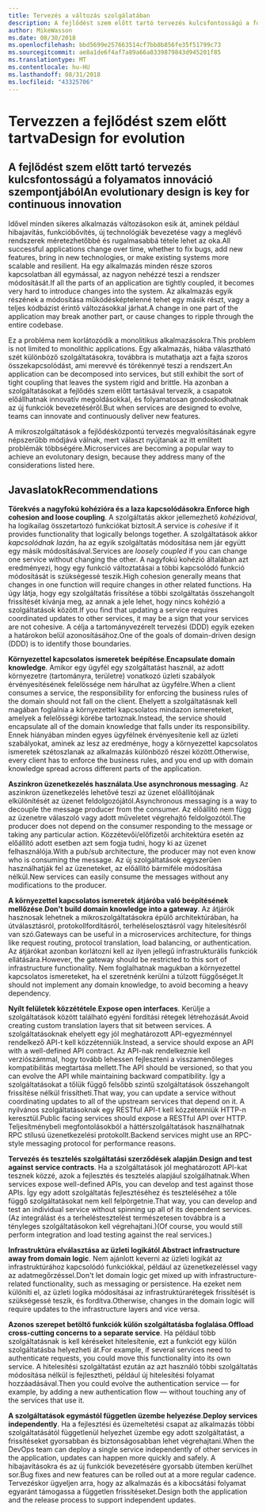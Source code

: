 ```yaml
---
title: Tervezés a változás szolgálatában
description: A fejlődést szem előtt tartó tervezés kulcsfontosságú a folyamatos innováció szempontjából.
author: MikeWasson
ms.date: 08/30/2018
ms.openlocfilehash: bbd5699e257663514cf7bb8b856fe35f51799c73
ms.sourcegitcommit: ae8a1de6f4af7a89a66a8339879843d945201f85
ms.translationtype: MT
ms.contentlocale: hu-HU
ms.lasthandoff: 08/31/2018
ms.locfileid: "43325706"
---
```

# <a name="design-for-evolution"></a><span data-ttu-id="93c2a-103">Tervezzen a fejlődést szem előtt tartva</span><span class="sxs-lookup"><span data-stu-id="93c2a-103">Design for evolution</span></span>

## <a name="an-evolutionary-design-is-key-for-continuous-innovation"></a><span data-ttu-id="93c2a-104">A fejlődést szem előtt tartó tervezés kulcsfontosságú a folyamatos innováció szempontjából</span><span class="sxs-lookup"><span data-stu-id="93c2a-104">An evolutionary design is key for continuous innovation</span></span>

<span data-ttu-id="93c2a-105">Idővel minden sikeres alkalmazás változásokon esik át, aminek például hibajavítás, funkcióbővítés, új technológiák bevezetése vagy a meglévő rendszerek méretezhetőbbé és rugalmasabbá tétele lehet az oka.</span><span class="sxs-lookup"><span data-stu-id="93c2a-105">All successful applications change over time, whether to fix bugs, add new features, bring in new technologies, or make existing systems more scalable and resilient.</span></span> <span data-ttu-id="93c2a-106">Ha egy alkalmazás minden része szoros kapcsolatban áll egymással, az nagyon nehézzé teszi a rendszer módosítását.</span><span class="sxs-lookup"><span data-stu-id="93c2a-106">If all the parts of an application are tightly coupled, it becomes very hard to introduce changes into the system.</span></span> <span data-ttu-id="93c2a-107">Az alkalmazás egyik részének a módosítása működésképtelenné tehet egy másik részt, vagy a teljes kódbázist érintő változásokkal járhat.</span><span class="sxs-lookup"><span data-stu-id="93c2a-107">A change in one part of the application may break another part, or cause changes to ripple through the entire codebase.</span></span>

<span data-ttu-id="93c2a-108">Ez a probléma nem korlátozódik a monolitikus alkalmazásokra.</span><span class="sxs-lookup"><span data-stu-id="93c2a-108">This problem is not limited to monolithic applications.</span></span> <span data-ttu-id="93c2a-109">Egy alkalmazás, hiába választható szét különböző szolgáltatásokra, továbbra is mutathatja azt a fajta szoros összekapcsolódást, ami merevvé és törékennyé teszi a rendszert.</span><span class="sxs-lookup"><span data-stu-id="93c2a-109">An application can be decomposed into services, but still exhibit the sort of tight coupling that leaves the system rigid and brittle.</span></span> <span data-ttu-id="93c2a-110">Ha azonban a szolgáltatásokat a fejlődés szem előtt tartásával tervezik, a csapatok előállhatnak innovatív megoldásokkal, és folyamatosan gondoskodhatnak az új funkciók bevezetéséről.</span><span class="sxs-lookup"><span data-stu-id="93c2a-110">But when services are designed to evolve, teams can innovate and continuously deliver new features.</span></span> 

<span data-ttu-id="93c2a-111">A mikroszolgáltatások a fejlődésközpontú tervezés megvalósításának egyre népszerűbb módjává válnak, mert választ nyújtanak az itt említett problémák többségére.</span><span class="sxs-lookup"><span data-stu-id="93c2a-111">Microservices are becoming a popular way to achieve an evolutonary design, because they address many of the considerations listed here.</span></span>

## <a name="recommendations"></a><span data-ttu-id="93c2a-112">Javaslatok</span><span class="sxs-lookup"><span data-stu-id="93c2a-112">Recommendations</span></span>

<span data-ttu-id="93c2a-113">**Törekvés a nagyfokú kohézióra és a laza kapcsolódásokra**.</span><span class="sxs-lookup"><span data-stu-id="93c2a-113">**Enforce high cohesion and loose coupling**.</span></span> <span data-ttu-id="93c2a-114">A szolgáltatás akkor jellemezhető *kohézióval*, ha logikailag összetartozó funkciókat biztosít.</span><span class="sxs-lookup"><span data-stu-id="93c2a-114">A service is *cohesive* if it provides functionality that logically belongs together.</span></span> <span data-ttu-id="93c2a-115">A szolgáltatások akkor *kapcsolódnak lazán*, ha az egyik szolgáltatás módosítása nem jár együtt egy másik módosításával.</span><span class="sxs-lookup"><span data-stu-id="93c2a-115">Services are *loosely coupled* if you can change one service without changing the other.</span></span> <span data-ttu-id="93c2a-116">A nagyfokú kohézió általában azt eredményezi, hogy egy funkció változtatásai a többi kapcsolódó funkció módosítását is szükségessé teszik.</span><span class="sxs-lookup"><span data-stu-id="93c2a-116">High cohesion generally means that changes in one function will require changes in other related functions.</span></span> <span data-ttu-id="93c2a-117">Ha úgy látja, hogy egy szolgáltatás frissítése a többi szolgáltatás összehangolt frissítését kívánja meg, az annak a jele lehet, hogy nincs kohézió a szolgáltatások között.</span><span class="sxs-lookup"><span data-stu-id="93c2a-117">If you find that updating a service requires coordinated updates to other services, it may be a sign that your services are not cohesive.</span></span> <span data-ttu-id="93c2a-118">A célja a tartományvezérelt tervezési (DDD) egyik ezeken a határokon belül azonosításához.</span><span class="sxs-lookup"><span data-stu-id="93c2a-118">One of the goals of domain-driven design (DDD) is to identify those boundaries.</span></span>

<span data-ttu-id="93c2a-119">**Környezettel kapcsolatos ismeretek beépítése**.</span><span class="sxs-lookup"><span data-stu-id="93c2a-119">**Encapsulate domain knowledge**.</span></span> <span data-ttu-id="93c2a-120">Amikor egy ügyfél egy szolgáltatást használ, az adott környezetre (tartományra, területre) vonatkozó üzleti szabályok érvényesítésének felelőssége nem hárulhat az ügyfélre.</span><span class="sxs-lookup"><span data-stu-id="93c2a-120">When a client consumes a service, the responsibility for enforcing the business rules of the domain should not fall on the client.</span></span> <span data-ttu-id="93c2a-121">Ehelyett a szolgáltatásnak kell magában foglalnia a környezettel kapcsolatos mindazon ismereteket, amelyek a felelősségi körébe tartoznak.</span><span class="sxs-lookup"><span data-stu-id="93c2a-121">Instead, the service should encapsulate all of the domain knowledge that falls under its responsibility.</span></span> <span data-ttu-id="93c2a-122">Ennek hiányában minden egyes ügyfélnek érvényesítenie kell az üzleti szabályokat, aminek az lesz az eredménye, hogy a környezettel kapcsolatos ismeretek szétoszlanak az alkalmazás különböző részei között.</span><span class="sxs-lookup"><span data-stu-id="93c2a-122">Otherwise, every client has to enforce the business rules, and you end up with domain knowledge spread across different parts of the application.</span></span> 

<span data-ttu-id="93c2a-123">**Aszinkron üzenetkezelés használata**.</span><span class="sxs-lookup"><span data-stu-id="93c2a-123">**Use asynchronous messaging**.</span></span> <span data-ttu-id="93c2a-124">Az aszinkron üzenetkezelés lehetővé teszi az üzenet előállítójának elkülönítését az üzenet feldolgozójától.</span><span class="sxs-lookup"><span data-stu-id="93c2a-124">Asynchronous messaging is a way to decouple the message producer from the consumer.</span></span> <span data-ttu-id="93c2a-125">Az előállító nem függ az üzenetre válaszoló vagy adott műveletet végrehajtó feldolgozótól.</span><span class="sxs-lookup"><span data-stu-id="93c2a-125">The producer does not depend on the consumer responding to the message or taking any particular action.</span></span> <span data-ttu-id="93c2a-126">Közzétevői/előfizetői architektúra esetén az előállító adott esetben azt sem fogja tudni, hogy ki az üzenet felhasználója.</span><span class="sxs-lookup"><span data-stu-id="93c2a-126">With a pub/sub architecture, the producer may not even know who is consuming the message.</span></span> <span data-ttu-id="93c2a-127">Az új szolgáltatások egyszerűen használhatják fel az üzeneteket, az előállító bármiféle módosítása nélkül.</span><span class="sxs-lookup"><span data-stu-id="93c2a-127">New services can easily consume the messages without any modifications to the producer.</span></span>

<span data-ttu-id="93c2a-128">**A környezettel kapcsolatos ismeretek átjáróba való beépítésének mellőzése**.</span><span class="sxs-lookup"><span data-stu-id="93c2a-128">**Don't build domain knowledge into a gateway**.</span></span> <span data-ttu-id="93c2a-129">Az átjárók hasznosak lehetnek a mikroszolgáltatásokra épülő architektúrában, ha útválasztásról, protokollfordításról, terheléselosztásról vagy hitelesítésről van szó.</span><span class="sxs-lookup"><span data-stu-id="93c2a-129">Gateways can be useful in a microservices architecture, for things like request routing, protocol translation, load balancing, or authentication.</span></span> <span data-ttu-id="93c2a-130">Az átjárókat azonban korlátozni kell az ilyen jellegű infrastrukturális funkciók ellátására.</span><span class="sxs-lookup"><span data-stu-id="93c2a-130">However, the gateway should be restricted to this sort of infrastructure functionality.</span></span> <span data-ttu-id="93c2a-131">Nem foglalhatnak magukban a környezettel kapcsolatos ismereteket, ha el szeretnénk kerülni a túlzott függőséget.</span><span class="sxs-lookup"><span data-stu-id="93c2a-131">It should not implement any domain knowledge, to avoid becoming a heavy dependency.</span></span>

<span data-ttu-id="93c2a-132">**Nyílt felületek közzététele**.</span><span class="sxs-lookup"><span data-stu-id="93c2a-132">**Expose open interfaces**.</span></span> <span data-ttu-id="93c2a-133">Kerülje a szolgáltatások között található egyéni fordítási rétegek létrehozását.</span><span class="sxs-lookup"><span data-stu-id="93c2a-133">Avoid creating custom translation layers that sit between services.</span></span> <span data-ttu-id="93c2a-134">A szolgáltatásoknak ehelyett egy jól meghatározott API-egyezménnyel rendelkező API-t kell közzétenniük.</span><span class="sxs-lookup"><span data-stu-id="93c2a-134">Instead, a service should expose an API with a well-defined API contract.</span></span> <span data-ttu-id="93c2a-135">Az API-nak rendelkeznie kell verziószámmal, hogy tovább lehessen fejleszteni a visszamenőleges kompatibilitás megtartása mellett.</span><span class="sxs-lookup"><span data-stu-id="93c2a-135">The API should be versioned, so that you can evolve the API while maintaining backward compatibility.</span></span> <span data-ttu-id="93c2a-136">Így a szolgáltatásokat a tőlük függő felsőbb szintű szolgáltatások összehangolt frissítése nélkül frissítheti.</span><span class="sxs-lookup"><span data-stu-id="93c2a-136">That way, you can update a service without coordinating updates to all of the upstream services that depend on it.</span></span> <span data-ttu-id="93c2a-137">A nyilvános szolgáltatásoknak egy RESTful API-t kell közzétenniük HTTP-n keresztül.</span><span class="sxs-lookup"><span data-stu-id="93c2a-137">Public facing services should expose a RESTful API over HTTP.</span></span> <span data-ttu-id="93c2a-138">Teljesítménybeli megfontolásokból a háttérszolgáltatások használhatnak RPC stílusú üzenetkezelési protokollt.</span><span class="sxs-lookup"><span data-stu-id="93c2a-138">Backend services might use an RPC-style messaging protocol for performance reasons.</span></span> 

<span data-ttu-id="93c2a-139">**Tervezés és tesztelés szolgáltatási szerződések alapján**.</span><span class="sxs-lookup"><span data-stu-id="93c2a-139">**Design and test against service contracts**.</span></span> <span data-ttu-id="93c2a-140">Ha a szolgáltatások jól meghatározott API-kat tesznek közzé, azok a fejlesztés és tesztelés alapjául szolgálhatnak.</span><span class="sxs-lookup"><span data-stu-id="93c2a-140">When services expose well-defined APIs, you can develop and test against those APIs.</span></span> <span data-ttu-id="93c2a-141">Így egy adott szolgáltatás fejlesztéséhez és teszteléséhez a tőle függő szolgáltatásokat nem kell felpörgetnie.</span><span class="sxs-lookup"><span data-stu-id="93c2a-141">That way, you can develop and test an individual service without spinning up all of its dependent services.</span></span> <span data-ttu-id="93c2a-142">(Az integrálást és a terheléstesztelést természetesen továbbra is a tényleges szolgáltatásokon kell végrehajtani.)</span><span class="sxs-lookup"><span data-stu-id="93c2a-142">(Of course, you would still perform integration and load testing against the real services.)</span></span>

<span data-ttu-id="93c2a-143">**Infrastruktúra elválasztása az üzleti logikától**.</span><span class="sxs-lookup"><span data-stu-id="93c2a-143">**Abstract infrastructure away from domain logic**.</span></span> <span data-ttu-id="93c2a-144">Nem ajánlott keverni az üzleti logikát az infrastruktúrához kapcsolódó funkciókkal, például az üzenetkezeléssel vagy az adatmegőrzéssel.</span><span class="sxs-lookup"><span data-stu-id="93c2a-144">Don't let domain logic get mixed up with infrastructure-related functionality, such as messaging or persistence.</span></span> <span data-ttu-id="93c2a-145">Ha ezeket nem különíti el, az üzleti logika módosításai az infrastruktúrarétegek frissítését is szükségessé teszik, és fordítva.</span><span class="sxs-lookup"><span data-stu-id="93c2a-145">Otherwise, changes in the domain logic will require updates to the infrastructure layers and vice versa.</span></span> 

<span data-ttu-id="93c2a-146">**Azonos szerepet betöltő funkciók külön szolgáltatásba foglalása**.</span><span class="sxs-lookup"><span data-stu-id="93c2a-146">**Offload cross-cutting concerns to a separate service**.</span></span> <span data-ttu-id="93c2a-147">Ha például több szolgáltatásnak is kell kéréseket hitelesítenie, ezt a funkciót egy külön szolgáltatásba helyezheti át.</span><span class="sxs-lookup"><span data-stu-id="93c2a-147">For example, if several services need to authenticate requests, you could move this functionality into its own service.</span></span> <span data-ttu-id="93c2a-148">A hitelesítési szolgáltatást ezután az azt használó többi szolgáltatás módosítása nélkül is fejlesztheti, például új hitelesítési folyamat hozzáadásával.</span><span class="sxs-lookup"><span data-stu-id="93c2a-148">Then you could evolve the authentication service &mdash; for example, by adding a new authentication flow &mdash; without touching any of the services that use it.</span></span>

<span data-ttu-id="93c2a-149">**A szolgáltatások egymástól független üzembe helyezése**.</span><span class="sxs-lookup"><span data-stu-id="93c2a-149">**Deploy services independently**.</span></span> <span data-ttu-id="93c2a-150">Ha a fejlesztési és üzemeltetési csapat az alkalmazás többi szolgáltatásától függetlenül helyezhet üzembe egy adott szolgáltatást, a frissítéseket gyorsabban és biztonságosabban lehet végrehajtani.</span><span class="sxs-lookup"><span data-stu-id="93c2a-150">When the DevOps team can deploy a single service independently of other services in the application, updates can happen more quickly and safely.</span></span> <span data-ttu-id="93c2a-151">A hibajavításokra és az új funkciók bevezetésére gyorsabb ütemben kerülhet sor.</span><span class="sxs-lookup"><span data-stu-id="93c2a-151">Bug fixes and new features can be rolled out at a more regular cadence.</span></span> <span data-ttu-id="93c2a-152">Tervezéskor ügyeljen arra, hogy az alkalmazás és a kibocsátási folyamat egyaránt támogassa a független frissítéseket.</span><span class="sxs-lookup"><span data-stu-id="93c2a-152">Design both the application and the release process to support independent updates.</span></span>